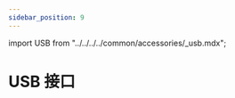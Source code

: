```yaml
---
sidebar_position: 9
---
```


import USB from "../../../../common/accessories/\_usb.mdx";

# USB 接口

<USB product="ROCK 5A" model="rock-5a" usb_dev="sda" usb_dev_img="/img/rock5a/rock5a-lsblk-usb.webp" usb_dev_sd_read_time="1.31635 s" usb_dev_sd_read_speed="79.7 MB/s" usb_dev_sd_write_time="2.86056 s" usb_dev_sd_write_speed="36.7 MB/s" />

